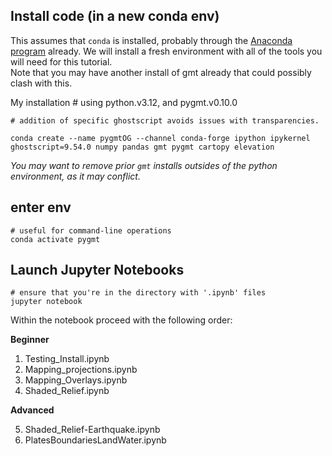 ## Install code (in a new conda env)
This assumes that `conda` is installed, probably through the [Anaconda program](https://www.anaconda.com/) already.
We will install a fresh environment with all of the tools you will need for this tutorial.  
Note that you may have another install of gmt already that could possibly clash with this.  

My installation # using python.v3.12, and pygmt.v0.10.0

    # addition of specific ghostscript avoids issues with transparencies.  
    
    conda create --name pygmtOG --channel conda-forge ipython ipykernel ghostscript=9.54.0 numpy pandas gmt pygmt cartopy elevation 
   
*You may want to remove prior `gmt` installs outsides of the python environment, as it may conflict.*

## enter env
    # useful for command-line operations
    conda activate pygmt
    
## Launch Jupyter Notebooks
    # ensure that you're in the directory with '.ipynb' files
    jupyter notebook

Within the notebook proceed with the following order:

**Beginner**

1) Testing_Install.ipynb 
2) Mapping_projections.ipynb
3) Mapping_Overlays.ipynb
4) Shaded_Relief.ipynb

**Advanced**

5) Shaded_Relief-Earthquake.ipynb
6) PlatesBoundariesLandWater.ipynb
